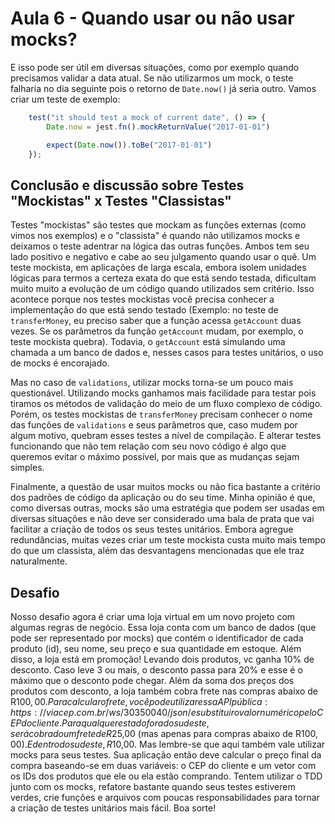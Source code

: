 # Aula 6 - Quando usar ou não usar mocks?

E isso pode ser útil em diversas situações, como por exemplo quando precisamos validar a data atual. Se não utilizarmos um mock, o teste falharia no dia seguinte pois o retorno de `Date.now()` já seria outro. Vamos criar um teste de exemplo:

```javascript
    test("it should test a mock of current date", () => {
        Date.now = jest.fn().mockReturnValue("2017-01-01")

        expect(Date.now()).toBe("2017-01-01")
    });
```

## Conclusão e discussão sobre Testes "Mockistas" x Testes "Classistas"

Testes "mockistas" são testes que mockam as funções externas (como vimos nos exemplos) e o "classista" é quando não utilizamos mocks e deixamos o teste adentrar na lógica das outras funções. Ambos tem seu lado positivo e negativo e cabe ao seu julgamento quando usar o quê.
Um teste mockista, em aplicações de larga escala, embora isolem unidades lógicas para termos a certeza exata do que está sendo testada, dificultam muito muito a evolução de um código quando utilizados sem critério. Isso acontece porque nos testes mockistas você precisa conhecer a implementação do que está sendo testado (Exemplo: no teste de `transferMoney`, eu preciso saber que a função acessa `getAccount` duas vezes. Se os parâmetros da função `getAccount` mudam, por exemplo, o teste mockista quebra). Todavia, o `getAccount` está simulando uma chamada a um banco de dados e, nesses casos para testes unitários, o uso de mocks é encorajado.

Mas no caso de `validations`, utilizar mocks torna-se um pouco mais questionável. Utilizando mocks ganhamos mais facilidade para testar pois tiramos os métodos de validação do meio de um fluxo complexo de código. Porém, os testes mockistas de `transferMoney` precisam conhecer o nome das funções de `validations` e seus parâmetros que, caso mudem por algum motivo, quebram esses testes a nível de compilação. E alterar testes funcionando que não tem relação com seu novo código é algo que queremos evitar o máximo possível, por mais que as mudanças sejam simples.

Finalmente, a questão de usar muitos mocks ou não fica bastante a critério dos padrões de código da aplicação ou do seu time. Minha opinião é que, como diversas outras, mocks são uma estratégia que podem ser usadas em diversas situações e não deve ser considerado uma bala de prata que vai facilitar a criação de todos os seus testes unitários. Embora agregue redundâncias, muitas vezes criar um teste mockista custa muito mais tempo do que um classista, além das desvantagens mencionadas que ele traz naturalmente.

## Desafio
 Nosso desafio agora é criar uma loja virtual em um novo projeto com algumas regras de negócio. Essa loja conta com um banco de dados (que pode ser representado por mocks) que contém o identificador de cada produto (id), seu nome, seu preço e sua quantidade em estoque.
 Além disso, a loja está em promoção! 
 Levando dois produtos, vc ganha 10% de desconto. Caso leve 3 ou mais, o desconto passa para 20% e esse é o máximo que o desconto pode chegar.
 Além da soma dos preços dos produtos com desconto, a loja também cobra frete nas compras abaixo de R$100,00.
 Para calcular o frete, você pode utilizar essa API pública: https://viacep.com.br/ws/30350040/json/ e substituir o valor numérico pelo CEP do cliente. Para qualquer estado fora do sudeste, será cobrado um frete de R$25,00 (mas apenas para compras abaixo de R$100,00). E dentro do sudeste, R$10,00. Mas lembre-se que aqui também vale utilizar mocks para seus testes.
 Sua aplicação então deve calcular o preço final da compra baseando-se em duas variáveis: o CEP do cliente e um vetor com os IDs dos produtos que ele ou ela estão comprando.
 Tentem utilizar o TDD junto com os mocks, refatore bastante quando seus testes estiverem verdes, crie funções e arquivos com poucas responsabilidades para tornar a criação de testes unitários mais fácil.
 Boa sorte!